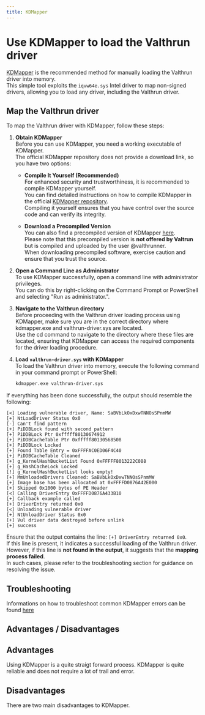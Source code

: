 ```yaml
---
title: KDMapper
---
```

# Use KDMapper to load the Valthrun driver

[KDMapper](https://github.com/TheCruZ/kdmapper) is the recommended method for manually loading the Valthrun driver into memory.  
This simple tool exploits the `iqvw64e.sys` Intel driver to map non-signed drivers, allowing you to load any driver, including the Valthrun driver.  

## Map the Valthrun driver
To map the Valthrun driver with KDMapper, follow these steps:

1. **Obtain KDMapper**  
   Before you can use KDMapper, you need a working executable of KDMapper.  
   The official KDMapper repository does not provide a download link, so you have two options:
   - **Compile It Yourself (Recommended)**  
   For enhanced security and trustworthiness, it is recommended to compile KDMapper yourself.  
   You can find detailed instructions on how to compile KDMapper in the official [KDMapper repository](https://github.com/TheCruZ/kdmapper).  
   Compiling it yourself ensures that you have control over the source code and can verify its integrity.  
   
   - **Download a Precompiled Version**  
   You can also find a precompiled version of KDMapper [here](https://github.com/valthrunner/Valthrun/releases/latest).  
   Please note that this precompiled version is **not offered by Valtrun** but is compiled and uploaded by the user @valthrunner.  
   When downloading precompiled software, exercise caution and ensure that you trust the source.

2. **Open a Command Line as Administrator**  
   To use KDMapper successfully, open a command line with administrator privileges.  
   You can do this by right-clicking on the Command Prompt or PowerShell and selecting "Run as administrator.".  

3. **Navigate to the Valthrun directory**  
   Before proceeding with the Valthrun driver loading process using KDMapper, make sure you are in the correct directory where kdmapper.exe and valthrun-driver.sys are located.  
   Use the cd command to navigate to the directory where these files are located, ensuring that KDMapper can access the required components for the driver loading procedure.

4. **Load `valthrun-driver.sys` with KDMapper**  
   To load the Valthrun driver into memory, execute the following command in your command prompt or PowerShell:  
   ```bash
   kdmapper.exe valthrun-driver.sys
   ```
  
If everything has been done successfully, the output should resemble the following:  
```
[<] Loading vulnerable driver, Name: SaBVbLkOxDxwTNNOsSPnmMW
[+] NtLoadDriver Status 0x0
[-] Can't find pattern
[+] PiDDBLock found with second pattern
[+] PiDDBLock Ptr 0xfffff80130674912
[+] PiDDBCacheTable Ptr 0xfffff80130568508
[+] PiDDBLock Locked
[+] Found Table Entry = 0xFFFFAC0ED06F4C40
[+] PiDDBCacheTable Cleaned
[+] g_KernelHashBucketList Found 0xFFFFF8013222C088
[+] g_HashCacheLock Locked
[!] g_KernelHashBucketList looks empty!
[+] MmUnloadedDrivers Cleaned: SaBVbLkOxDxwTNNOsSPnmMW
[+] Image base has been allocated at 0xFFFFD0876A42E000
[+] Skipped 0x1000 bytes of PE Header
[<] Calling DriverEntry 0xFFFFD0876A433B10
[+] Callback example called
[+] DriverEntry returned 0x0
[<] Unloading vulnerable driver
[+] NtUnloadDriver Status 0x0
[+] Vul driver data destroyed before unlink
[+] success
```
  

Ensure that the output contains the line: `[+] DriverEntry returned 0x0`.   
If this line is present, it indicates a successful loading of the Valthrun driver.   
However, if this line is **not found in the output**, it suggests that the **mapping process failed**.   
In such cases, please refer to the troubleshooting section for guidance on resolving the issue.

## Troubleshooting
Informations on how to troubleshoot common KDMapper errors can be found [here](../../troubleshooting/kernel/driver_mapper_errors)

## Advantages / Disadvantages
<h2>Advantages</h2>
Using KDMapper is a quite straigt forward process.  
KDMapper is quite reliable and does not require a lot of trail and error.  
  
<h2>Disadvantages</h2>
There are two main disadvantages to KDMapper.  